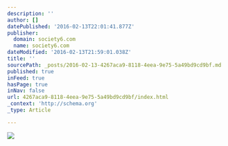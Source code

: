 ```yaml
---
description: ''
author: []
datePublished: '2016-02-13T22:01:41.877Z'
publisher:
  domain: society6.com
  name: society6.com
dateModified: '2016-02-13T21:59:01.038Z'
title: ''
sourcePath: _posts/2016-02-13-4267aca9-8118-4eea-9e75-5a49bd9cd9bf.md
published: true
inFeed: true
hasPage: true
inNav: false
url: 4267aca9-8118-4eea-9e75-5a49bd9cd9bf/index.html
_context: 'http://schema.org'
_type: Article

---
```

![](https://01.img.society6.com/society6/img/D_Cl13PSogXBnMw6cxm1b9FOh44/w_550,h_550/pillows/~artwork/s6-0038/a/17802657_8618438/~~/owl-skull-triangles-pillows.jpg)